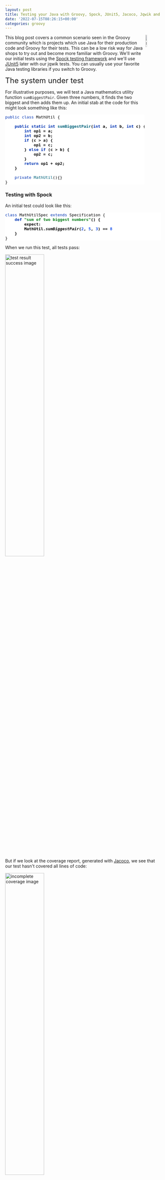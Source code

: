 ```yaml
---
layout: post
title: Testing your Java with Groovy, Spock, JUnit5, Jacoco, Jqwik and Pitest
date: '2022-07-15T08:26:15+00:00'
categories: groovy
---
```

<meta name="twitter:card" content="summary_large_image">
<p><img src="https://blogs.apache.org/groovy/mediaresource/694c4230-893a-4f6b-8cf5-6160be80eeed" align="right" style="width:10%;" alt="spock-main-logo.png">This blog post covers a common scenario seen in the Groovy community which is projects which use Java for their production code and Groovy for their tests. This can be a low risk way for Java shops to try out and become more familiar with Groovy. We'll write our initial tests using the <a href="https://spockframework.org/" target="_blank">Spock testing framework</a>&nbsp;and we'll use <a href="https://junit.org/junit5/" target="_blank">JUnit5</a> later with our jqwik tests. You can usually use your favorite Java testing libraries if you switch to Groovy.</p><p><span style="color: inherit; font-family: inherit; font-size: 24px;">The system under test</span><br></p>
<p>For illustrative purposes, we will test a Java mathematics utility function <code>sumBiggestPair</code>. Given three numbers, it finds the two biggest and then adds them up. An initial stab at the code for this might look something like this:</p><pre style="background-color:#ffffff;color:#080808;font-family:'JetBrains Mono',monospace;font-size:9.6pt;"><span style="color:#0033b3;">public class </span><span style="color:#000000;">MathUtil </span>{<br><br><b>    <span style="color:#0033b3;">public static int </span><span style="color:#00627a;">sumBiggestPair</span>(<span style="color:#0033b3;">int </span>a, <span style="color:#0033b3;">int </span>b, <span style="color:#0033b3;">int </span>c) {<br>        <span style="color:#0033b3;">int </span>op1 = a;<br>        <span style="color:#0033b3;">int </span>op2 = b;<br>        <span style="color:#0033b3;">if </span>(c &gt; a) {<br>            op1 = c;<br>        } <span style="color:#0033b3;">else if </span>(c &gt; b) {<br>            op2 = c;<br>        }<br>        <span style="color:#0033b3;">return </span>op1 + op2;<br>    }</b><br><br>    <span style="color:#0033b3;">private </span><span style="color:#00627a;">MathUtil</span>(){}<br>}<br></pre>
<h3>Testing with Spock</h3>
<p>An initial test could look like this:<br></p><pre style="background-color:#ffffff;color:#080808;font-family:'JetBrains Mono',monospace;font-size:9.6pt;"><span style="color:#0033b3;">class </span><span style="color:#000000;">MathUtilSpec </span><span style="color:#0033b3;">extends </span><span style="color:#000000;">Specification </span>{<br><b>    <span style="color:#0033b3;">def </span><span style="color:#067d17;">"sum of two biggest numbers"</span>() {<br>        expect:<br>        <span style="color:#000000;">MathUtil</span>.<span style="font-style:italic;">sumBiggestPair</span>(<span style="color:#1750eb;">2</span>, <span style="color:#1750eb;">5</span>, <span style="color:#1750eb;">3</span>) == <span style="color:#1750eb;">8<br></span><span style="color:#1750eb;">    </span>}<br></b>}<br></pre>
<p>When we run this test, all tests pass:</p><p><img src="https://blogs.apache.org/groovy/mediaresource/49da872c-562d-4137-9875-cfa76b932f72" style="width:50%;" alt="test result success image"><br>But if we look at the coverage report, generated with <a href="https://github.com/jacoco/jacoco" target="_blank">Jacoco</a>, we see that our test hasn't covered all lines of code:</p><p><img src="https://blogs.apache.org/groovy/mediaresource/814b3355-c3b7-4a03-9396-f790c606540d" style="width:50%;" alt="incomplete coverage image"><br></p><p>We'll swap to use Spock's data-driven feature and include an additional testcase:</p><pre style="background-color:#ffffff;color:#080808;font-family:'JetBrains Mono',monospace;font-size:9.6pt;">    <span style="color:#0033b3;">def </span><span style="color:#067d17;">"sum of two biggest numbers"</span>(<span style="color:#0033b3;">int </span>a, <span style="color:#0033b3;">int </span>b, <span style="color:#0033b3;">int </span>c, <span style="color:#0033b3;">int </span>d) {<br>        expect:<br>        <span style="color:#000000;">MathUtil</span>.<span style="font-style:italic;">sumBiggestPair</span>(a, b, c) == d<br><br>        where:<br>        a | b | c | d<br>        <span style="color:#1750eb;">2 </span>| <span style="color:#1750eb;">5 </span>| <span style="color:#1750eb;">3 </span>| <span style="color:#1750eb;">8<br></span><span style="color:#1750eb;">        <b>5 </b></span><b>| <span style="color:#1750eb;">2 </span>| <span style="color:#1750eb;">3 </span>| <span style="color:#1750eb;">8</span></b><span style="color:#8c8c8c;font-style:italic;"><br></span><span style="color:#8c8c8c;font-style:italic;">    </span>}<br></pre>
<p>We can check our coverage again:</p><p><img src="https://blogs.apache.org/groovy/mediaresource/a1cba09e-a217-4832-a7f3-b3e35d8969f4" style="width:50%;" alt="2022-07-14 22_35_22-MathUtil.java.png"><br></p><p>That is a little better. We now have 100% line coverage but not 100% branch coverage. Let's add one more testcase:</p><pre style="background-color:#ffffff;color:#080808;font-family:'JetBrains Mono',monospace;font-size:9.6pt;">    <span style="color:#0033b3;">def </span><span style="color:#067d17;">"sum of two biggest numbers"</span>(<span style="color:#0033b3;">int </span>a, <span style="color:#0033b3;">int </span>b, <span style="color:#0033b3;">int </span>c, <span style="color:#0033b3;">int </span>d) {<br>        expect:<br>        <span style="color:#000000;">MathUtil</span>.<span style="font-style:italic;">sumBiggestPair</span>(a, b, c) == d<br><br>        where:<br>        a | b | c | d<br>        <span style="color:#1750eb;">2 </span>| <span style="color:#1750eb;">5 </span>| <span style="color:#1750eb;">3 </span>| <span style="color:#1750eb;">8<br></span><span style="color:#1750eb;">        5 </span>| <span style="color:#1750eb;">2 </span>| <span style="color:#1750eb;">3 </span>| <span style="color:#1750eb;">8</span><span style="color:#8c8c8c;font-style:italic;"><br></span><span style="color:#8c8c8c;font-style:italic;">        </span><b><span style="color:#1750eb;">5 </span>| <span style="color:#1750eb;">4 </span>| <span style="color:#1750eb;">1 </span>| <span style="color:#1750eb;">9</span></b><span style="color:#8c8c8c;font-style:italic;"><br></span><span style="color:#8c8c8c;font-style:italic;">    </span>}<br></pre><p>And now we can see that we have reached 100% line coverage and 100% branch coverage:</p><p><img src="https://blogs.apache.org/groovy/mediaresource/22c09cd7-88d6-4ae6-bf65-076d90d10f56" style="width:50%;" alt="2022-07-14 22_33_45-MathUtil.java.png"><br></p><p>At this point, we might be very confident in our code and ready to ship it to production. Before we do, we'll add one more testcase:</p><pre style="background-color:#ffffff;color:#080808;font-family:'JetBrains Mono',monospace;font-size:9.6pt;"><span style="color:#0033b3;">def </span><span style="color:#067d17;">"sum of two biggest numbers"</span>(<span style="color:#0033b3;">int </span>a, <span style="color:#0033b3;">int </span>b, <span style="color:#0033b3;">int </span>c, <span style="color:#0033b3;">int </span>d) {<br>    expect:<br>    <span style="color:#000000;">MathUtil</span>.<span style="font-style:italic;">sumBiggestPair</span>(a, b, c) == d<br><br>    where:<br>    a | b | c | d<br>    <span style="color:#1750eb;">2 </span>| <span style="color:#1750eb;">5 </span>| <span style="color:#1750eb;">3 </span>| <span style="color:#1750eb;">8<br></span><span style="color:#1750eb;">    5 </span>| <span style="color:#1750eb;">2 </span>| <span style="color:#1750eb;">3 </span>| <span style="color:#1750eb;">8</span><span style="color:#8c8c8c;font-style:italic;"><br></span><span style="color:#8c8c8c;font-style:italic;">    </span><span style="color:#1750eb;">5 </span>| <span style="color:#1750eb;">4 </span>| <span style="color:#1750eb;">1 </span>| <span style="color:#1750eb;">9</span><span style="color:#8c8c8c;font-style:italic;"><br></span><span style="color:#8c8c8c;font-style:italic;">    </span><b><span style="color:#1750eb;">3 </span>| <span style="color:#1750eb;">2 </span>| <span style="color:#1750eb;">6 </span>| </b><span style="color:#1750eb;"><b>9</b></span><span style="color:#8c8c8c;font-style:italic;"><br></span>}<br></pre><p>When we re-run our tests, we discover that the last testcase failed!:</p><p><img src="https://blogs.apache.org/groovy/mediaresource/91bfb3b8-ae49-4822-8c97-1224529f8359" style="width:50%" alt="2022-07-14 22_49_23-Test results - MathUtilSpec.png"><br></p><p>And examining the testcase, we can indeed see that there is a flaw in our algorithm. Basically, having the <code>else</code> logic doesn't cater for when <code>c</code> is greater than both <code>a</code> and <code>b</code>!</p><p><img src="https://blogs.apache.org/groovy/mediaresource/34bd7414-c1f0-4cdf-906c-be53ae6d7c44" style="width:50%;" alt="2022-07-14 22_49_58-Test results - MathUtilSpec.png"><br></p><p>We succumbed to faulty expectations of what 100% coverage would give us.</p><p><img src="https://blogs.apache.org/groovy/mediaresource/00a2e70b-914d-4549-8d34-5c5c6fcb4433" style="width:25%;" title="A 100% code coverage example (Image credit: https://pedrorijo.com/blog/intro-mutation/)" alt="A 100% code coverage example"><br></p><p>The good news is that we can fix this. Here is an updated algorithm:</p><pre style="background-color:#ffffff;color:#080808;font-family:'JetBrains Mono',monospace;font-size:9.6pt;"><span style="color:#0033b3;">public static int </span><span style="color:#00627a;">sumBiggestPair</span>(<span style="color:#0033b3;">int </span>a, <span style="color:#0033b3;">int </span>b, <span style="color:#0033b3;">int </span>c) {<br>    <span style="color:#0033b3;">int </span>op1 = a;<br>    <span style="color:#0033b3;">int </span>op2 = b;<br>    <span style="color:#0033b3;">if </span>(c &gt; <span style="color:#000000;">Math</span>.<span style="font-style:italic;">min</span>(a, b)) {<br>        op1 = c;<br>        op2 = <span style="color:#000000;">Math</span>.<span style="font-style:italic;">max</span>(a, b);<br>    }<br>    <span style="color:#0033b3;">return </span>op1 + op2;<br>}<br></pre><p>With this new algorithm, all 4 testcases now pass and we again have 100% line and branch coverage.</p>
<pre style="background-color:#2b2b2b;color:#a9b7c6;font-family:'JetBrains Mono',monospace;font-size:9.8pt;"><b>&gt; Task :SumBiggestPairPitest:test</b>
<span style="color:#4E9A06;">✔</span> Test sum of two biggest numbers [Tests: 4/<span style="color:#4E9A06;">4</span>/<span style="color:#CC0000;">0</span>/<span style="color:#C4A000;">0</span>] [Time: 0.317 s]
<span style="color:#4E9A06;">✔</span> Test util.MathUtilSpec [Tests: 4/<span style="color:#4E9A06;">4</span>/<span style="color:#CC0000;">0</span>/<span style="color:#C4A000;">0</span>] [Time: 0.320 s]
<span style="color:#4E9A06;">✔</span> Test Gradle Test Run :SumBiggestPairPitest:test [Tests: 4/<span style="color:#4E9A06">4</span>/<span style="color:#CC0000">0</span>/<span style="color:#C4A000;">0</span>]
</pre>
<p>But haven't we been here before? How can we be sure there isn't some additional test cases that might reveal another flaw in our algorithm? We could keep writing lots more testcases but we'll look at two other techniques that can help.</p><h3>Mutation testing with Pitest</h3><p>An interesting but not widely used technique is mutation testing. It probably deserves to be more widely used. It can test the quality of a testsuite but has the drawback of sometimes being quite resource intensive. It modifies (mutates) production code and re-runs your testsuite. If your test suite still passes with modified code, it possibly indicates that your testsuite is lacking sufficient coverage. Earlier, we had an algorithm with a flaw and our testsuite didn't initially pick it up. You can think of mutation testing as adding a deliberate flaw and seeing whether your testsuite is good enough to detect that flaw.</p><p>If your a fan of test-driven development (TDD), it espouses a rule that not a single line of production code should be added unless a failing test forces that line to be added. A corollary is that if you change a single line of production code in any meaningful way, that some test should fail.</p><p>So, let's have a look at what mutation testing says about our initial flawed algorithm. We'll use <a href="https://pitest.org/" target="_blank">Pitest</a>&nbsp;(also known as PIT). We'll go back to our initial algorithm and the point where we erroneously thought we had 100% coverage. When we run Pitest, we get the following result:</p><p><img src="https://blogs.apache.org/groovy/mediaresource/8f04888a-6951-4b50-b76b-65aea7f8d4e4" style="width:50%;" alt="2022-07-14 23_57_17-index.html.png"><br></p><p>And looking at the code we see:</p><p><img src="https://blogs.apache.org/groovy/mediaresource/45c1e5e6-e64c-4471-b595-10d1523030b2" style="width:50%;" alt="2022-07-14 23_53_51-MathUtil.java.html.png"><br></p><p>With output including some statistics:<br></p><pre>================================================================================
- Statistics
================================================================================
&gt;&gt; Line Coverage: 7/8 (88%)
&gt;&gt; Generated 6 mutations Killed 4 (67%)
&gt;&gt; Mutations with no coverage 0. Test strength 67%
&gt;&gt; Ran 26 tests (4.33 tests per mutation)</pre>
<p>What is this telling us? Pitest mutated our code in ways that you might expect to break it but our testsuite passed (survived) in a couple of instances. That means one of two things. Either, there are multiple valid implementations of our algorithm and Pitest found one of those equivalent solutions, or our testsuite is lacking some key testcases. In our case, we know that the testsuite was insufficient.</p><p>Let's run it again but this time with all of our tests and the corrected algorithm.</p><p><img src="https://blogs.apache.org/groovy/mediaresource/39323c78-9c95-4ec0-9882-e242f16a20b1" style="width:50%;" alt="2022-07-15 00_11_21-MathUtil.java.html.png"><br></p><p>The output when running the test has also changed slightly:</p>
<pre>================================================================================
- Statistics
================================================================================
&gt;&gt; Line Coverage: 6/7 (86%)
&gt;&gt; Generated 4 mutations Killed 3 (75%)
&gt;&gt; Mutations with no coverage 0. Test strength 75%
&gt;&gt; Ran 25 tests (6.25 tests per mutation)</pre>
<p>Our warnings from Pitest have reduced but not gone completely away and our test strength has gone up but is still not 100%. It does mean that we are in better shape than before. But should we be concerned?</p><p>It turns out in this case, we don't need to worry (too much). As an example, an equally valid algorithm for our function under test would be to replace the conditional with "<code>c &gt;= Math.min(a, b)</code>". Note the <i>greater-than-equals</i> operator rather than just <i>greater-than</i>. For this algorithm, a different path would be taken for the case when&nbsp;<code>c</code> equals&nbsp;<code>a</code> or <code>b</code>, but the end result would be the same. So, that would be an inconsequential or <i>equivalent</i> mutation. In such a case, there may be no additional testcase that we can write to keep Pitest happy. We have to be aware of this possible outcome when using this technique.</p><p>Finally, let's look at our build file that ran Spock, Jacoco and Pitest:<br></p>
<pre style="background-color: rgb(255, 255, 255);"><font color="#080808" face="JetBrains Mono, monospace"><span style="font-size: 9.6pt;">plugins </span></font><span style="color: rgb(8, 8, 8); font-family: &quot;JetBrains Mono&quot;, monospace; font-size: 9.6pt; font-weight: bold;">{<br></span><span style="color: rgb(8, 8, 8); font-family: &quot;JetBrains Mono&quot;, monospace; font-size: 9.6pt; font-weight: bold;">    </span><font color="#080808" face="JetBrains Mono, monospace"><span style="font-size: 9.6pt;">id </span></font><span style="color: rgb(6, 125, 23); font-family: &quot;JetBrains Mono&quot;, monospace; font-size: 9.6pt;">'info.solidsoft.pitest' </span><font color="#080808" face="JetBrains Mono, monospace"><span style="font-size: 9.6pt;">version </span></font><span style="color: rgb(6, 125, 23); font-family: &quot;JetBrains Mono&quot;, monospace; font-size: 9.6pt;">'1.7.4'<br></span><span style="color: rgb(8, 8, 8); font-family: &quot;JetBrains Mono&quot;, monospace; font-size: 9.6pt; font-weight: bold;">}<br></span><font color="#080808" face="JetBrains Mono, monospace"><span style="font-size: 9.6pt;">apply </span></font><span style="color: rgb(6, 125, 23); font-family: &quot;JetBrains Mono&quot;, monospace; font-size: 9.6pt;">plugin</span><font color="#080808" face="JetBrains Mono, monospace"><span style="font-size: 9.6pt;">: </span></font><span style="color: rgb(6, 125, 23); font-family: &quot;JetBrains Mono&quot;, monospace; font-size: 9.6pt;">'groovy'<br></span><span style="color: rgb(6, 125, 23); font-family: &quot;JetBrains Mono&quot;, monospace; font-size: 9.6pt;"><br></span><font color="#080808" face="JetBrains Mono, monospace"><span style="font-size: 9.6pt;">repositories </span></font><span style="color: rgb(8, 8, 8); font-family: &quot;JetBrains Mono&quot;, monospace; font-size: 9.6pt; font-weight: bold;">{<br></span><span style="color: rgb(8, 8, 8); font-family: &quot;JetBrains Mono&quot;, monospace; font-size: 9.6pt; font-weight: bold;">    </span><font color="#080808" face="JetBrains Mono, monospace"><span style="font-size: 9.6pt;">mavenCentral()<br></span></font><span style="color: rgb(8, 8, 8); font-family: &quot;JetBrains Mono&quot;, monospace; font-size: 9.6pt; font-weight: bold;">}<br></span><span style="color: rgb(8, 8, 8); font-family: &quot;JetBrains Mono&quot;, monospace; font-size: 9.6pt; font-weight: bold;"><br></span><font color="#080808" face="JetBrains Mono, monospace"><span style="font-size: 9.6pt;">dependencies </span></font><span style="color: rgb(8, 8, 8); font-family: &quot;JetBrains Mono&quot;, monospace; font-size: 9.6pt; font-weight: bold;">{<br></span><span style="color: rgb(8, 8, 8); font-family: &quot;JetBrains Mono&quot;, monospace; font-size: 9.6pt; font-weight: bold;">    </span><font color="#080808" face="JetBrains Mono, monospace"><span style="font-size: 9.6pt;">implementation </span></font><span style="color: rgb(6, 125, 23); font-family: &quot;JetBrains Mono&quot;, monospace; font-size: 9.6pt;">"org.apache.groovy:groovy-test-junit5:4.0.3</span><span style="color: rgb(6, 125, 23); font-family: &quot;JetBrains Mono&quot;, monospace; font-size: 9.6pt;">"<br></span><span style="color: rgb(6, 125, 23); font-family: &quot;JetBrains Mono&quot;, monospace; font-size: 9.6pt;">    </span><font color="#080808" face="JetBrains Mono, monospace"><span style="font-size: 9.6pt;">testImplementation(</span></font><span style="color: rgb(6, 125, 23); font-family: &quot;JetBrains Mono&quot;, monospace; font-size: 9.6pt;">"org.spockframework:spock-core:2.2-M3-groovy-4.0"</span><span style="font-size: 9.6pt;">) </span><span style="font-size: 9.6pt; font-weight: bold;">{</span><br><span style="font-weight:bold;">        </span>transitive = <span style="color:#0033b3;">false<br></span><span style="color:#0033b3;">    </span><span style="font-weight:bold;">}<br></span><span style="font-weight:bold;">}<br></span><span style="font-weight:bold;"><br></span>pitest <span style="font-weight:bold;">{
</span><span style="font-weight:bold;">    </span>junit5PluginVersion = <span style="color:#067d17;">'1.0.0'
</span><span style="font-weight:bold;">    </span>pitestVersion = <span style="color:#067d17;">'1.9.2'
</span><span style="color:#067d17;">    </span>timestampedReports = <span style="color:#0033b3;">false<br></span><span style="color:#0033b3;">    </span>targetClasses = [<span style="color:#067d17;">'util.*'</span>]<br><span style="font-weight:bold;">}<br></span><span style="font-weight:bold;"><br></span>tasks.named(<span style="color:#067d17;">'test'</span>) <span style="font-weight:bold;">{<br></span><span style="font-weight:bold;">    </span>useJUnitPlatform()<br><span style="font-weight:bold;">}<br></span></pre>
<p>The astute reader might note some subtle hints which show that the latest Spock versions run on top of the JUnit 5 platform.</p><h3>Using Property-based Testing</h3><p>Property-based testing is another technology which probably deserves much more attention. Here we'll use <a href="https://jqwik.net/" target="_blank">jqwik</a>&nbsp;which runs on top of JUnit5 but you might also like to consider <a href="https://github.com/Bijnagte/spock-genesis" target="_blank">Genesis</a> which provides random generators and especially targets Spock.</p><p>Earlier, we looked at writing <i>more</i> tests to make our coverage stronger. Property-based testing can often lead to writing <i>less</i> tests. Instead, we generate many random tests automatically and see whether certain properties hold.</p><p>Previously, we fed in the inputs and the expected output. For property-based testing, the inputs are typically randomly-generated values, we don't know the output. So, instead of testing directly against some known output, we'll just check various properties of the answer.<br></p><p>As an example, here is a test we could use:</p><pre style="background-color:#ffffff;color:#080808;font-family:'JetBrains Mono',monospace;font-size:9.6pt;"><span style="color:#9e880d;">@Property<br></span><span style="color:#0033b3;">void </span><span style="color:#067d17;">"result should be bigger than any individual and smaller than sum of all"</span>(<br>        <span style="color:#9e880d;">@ForAll @IntRange</span>(min = <span style="color:#1750eb;">0</span>, max = <span style="color:#1750eb;">1000</span>) <span style="color:#000000;">Integer </span>a,<br>        <span style="color:#9e880d;">@ForAll @IntRange</span>(min = <span style="color:#1750eb;">0</span>, max = <span style="color:#1750eb;">1000</span>) <span style="color:#000000;">Integer </span>b,<br>        <span style="color:#9e880d;">@ForAll @IntRange</span>(min = <span style="color:#1750eb;">0</span>, max = <span style="color:#1750eb;">1000</span>) <span style="color:#000000;">Integer </span>c) {<br>    <span style="color:#0033b3;">def </span><span style="color:#000000;">result </span>= <span style="font-style:italic;">sumBiggestPair</span>(a, b, c)<br>    <span style="color:#0033b3;">assert </span><b>[a, b, c].every { individual -&gt; <span style="color:#000000;">result </span>&gt;= individual }<br></b><span style="font-weight:bold;">    </span><span style="color:#0033b3;">assert </span><b><span style="color:#000000;">result </span>&lt;= a + b + c</b><br>}</pre><p>The&nbsp;<code>@ForAll</code>&nbsp;annotations indicate places where jqwik will insert random values. The&nbsp;<code>@IntRange</code>&nbsp;annotation indicates that we want the random values to be contained between 0 and 1000.</p><p>Here we are checking that (at least for small positive numbers) adding the two biggest numbers should be greater than or equal to any individual number and should be less than or equal to adding all three of the numbers. These are necessary but insufficient properties to ensure our system works.<br></p><p>When we run this we see the following output in the logs:</p><pre><p>&nbsp; &nbsp; &nbsp; &nbsp; &nbsp; &nbsp; &nbsp; &nbsp; &nbsp; &nbsp; &nbsp; &nbsp; &nbsp; &nbsp; &nbsp; |--------------------jqwik--------------------
tries = 1000&nbsp; &nbsp; &nbsp; &nbsp; &nbsp; &nbsp; &nbsp; &nbsp; &nbsp; | # of calls to property
checks = 1000&nbsp; &nbsp; &nbsp; &nbsp; &nbsp; &nbsp; &nbsp; &nbsp; &nbsp;| # of not rejected calls
generation = RANDOMIZED&nbsp; &nbsp; &nbsp; &nbsp;| parameters are randomly generated
after-failure = PREVIOUS_SEED | use the previous seed
when-fixed-seed = ALLOW&nbsp; &nbsp; &nbsp; &nbsp;| fixing the random seed is allowed
edge-cases#mode = MIXIN&nbsp; &nbsp; &nbsp; &nbsp;| edge cases are mixed in
edge-cases#total = 125&nbsp; &nbsp; &nbsp; &nbsp; | # of all combined edge cases
edge-cases#tried = 117&nbsp; &nbsp; &nbsp; &nbsp; | # of edge cases tried in current run
seed = -311315135281003183&nbsp; &nbsp; | random seed to reproduce generated values</p></pre><p>So, we wrote 1 test and 1000 testcases were executed. The number of tests run is configurable. We won't go into the details here. This looks great at first glance. It turns out however, that this particular property is not very discriminating in terms of the bugs it can find. This test passes for both our original flawed algorithm as well as the fixed one. Let's try a different property:</p><pre style="background-color:#ffffff;color:#080808;font-family:'JetBrains Mono',monospace;font-size:9.6pt;"><span style="color:#9e880d;">@Property<br></span><span style="color:#0033b3;">void </span><span style="color:#067d17;">"sum of any pair should not be greater than result"</span>(<br>        <span style="color:#9e880d;">@ForAll @IntRange</span>(min = <span style="color:#1750eb;">0</span>, max = <span style="color:#1750eb;">1000</span>) <span style="color:#000000;">Integer </span>a,<br>        <span style="color:#9e880d;">@ForAll @IntRange</span>(min = <span style="color:#1750eb;">0</span>, max = <span style="color:#1750eb;">1000</span>) <span style="color:#000000;">Integer </span>b,<br>        <span style="color:#9e880d;">@ForAll @IntRange</span>(min = <span style="color:#1750eb;">0</span>, max = <span style="color:#1750eb;">1000</span>) <span style="color:#000000;">Integer </span>c) {<br>    <span style="color:#0033b3;">def </span><span style="color:#000000;">result </span>= <span style="font-style:italic;">sumBiggestPair</span>(a, b, c)<br>    <span style="color:#0033b3;">assert </span><b>[a + b, b + c, c + a].every { sumOfPair -&gt; <span style="color:#000000;">result </span>&gt;= sumOfPair }<br></b>}<br></pre><p>If we calculate the biggest pair, then surely it must be greater than or equal to any arbitrary pair. Trying this on our flawed algorithm gives:&nbsp;</p><pre>org.codehaus.groovy.runtime.powerassert.PowerAssertionError:
&nbsp; &nbsp; assert [a + b, b + c, c + a].every { sumOfPair -&gt; result &gt;= sumOfPair }
&nbsp; &nbsp; &nbsp; &nbsp; &nbsp; &nbsp; | | |&nbsp; | | |&nbsp; | | |&nbsp; |
&nbsp; &nbsp; &nbsp; &nbsp; &nbsp; &nbsp; 1 1 0&nbsp; 0 2 2&nbsp; 2 3 1&nbsp; false<p>&nbsp; &nbsp; &nbsp; &nbsp; &nbsp; &nbsp; &nbsp; &nbsp; &nbsp; &nbsp; &nbsp; &nbsp; &nbsp; &nbsp; &nbsp; |--------------------jqwik--------------------
tries = 12&nbsp; &nbsp; &nbsp; &nbsp; &nbsp; &nbsp; &nbsp; &nbsp; &nbsp; &nbsp; | # of calls to property
checks = 12&nbsp; &nbsp; &nbsp; &nbsp; &nbsp; &nbsp; &nbsp; &nbsp; &nbsp; &nbsp;| # of not rejected calls
generation = RANDOMIZED&nbsp; &nbsp; &nbsp; &nbsp;| parameters are randomly generated
after-failure = PREVIOUS_SEED | use the previous seed
when-fixed-seed = ALLOW&nbsp; &nbsp; &nbsp; &nbsp;| fixing the random seed is allowed
edge-cases#mode = MIXIN&nbsp; &nbsp; &nbsp; &nbsp;| edge cases are mixed in
edge-cases#total = 125&nbsp; &nbsp; &nbsp; &nbsp; | # of all combined edge cases
edge-cases#tried = 2&nbsp; &nbsp; &nbsp; &nbsp; &nbsp; | # of edge cases tried in current run
seed = 4830696361996686755&nbsp; &nbsp; | random seed to reproduce generated values
</p><p>Shrunk Sample (6 steps)
-----------------------
&nbsp; arg0: 1
&nbsp; arg1: 0
&nbsp; arg2: 2
</p><p>Original Sample
---------------
&nbsp; arg0: 247
&nbsp; arg1: 32
&nbsp; arg2: 267</p><p>&nbsp; Original Error
&nbsp; --------------
&nbsp; org.codehaus.groovy.runtime.powerassert.PowerAssertionError:
&nbsp; &nbsp; assert [a + b, b + c, c + a].every { sumOfPair -&gt; result &gt;= sumOfPair }
&nbsp; &nbsp; &nbsp; &nbsp; &nbsp; &nbsp; | | |&nbsp; | | |&nbsp; | | |&nbsp; |
&nbsp; &nbsp; &nbsp; &nbsp; &nbsp; &nbsp; | | 32 32| 267| | |&nbsp; false
&nbsp; &nbsp; &nbsp; &nbsp; &nbsp; &nbsp; | 279&nbsp; &nbsp; 299&nbsp; | | 247
&nbsp; &nbsp; &nbsp; &nbsp; &nbsp; &nbsp; 247&nbsp; &nbsp; &nbsp; &nbsp; &nbsp; &nbsp;| 514
&nbsp; &nbsp; &nbsp; &nbsp; &nbsp; &nbsp; &nbsp; &nbsp; &nbsp; &nbsp; &nbsp; &nbsp; &nbsp; 267<span style="background-color: rgb(245, 245, 245);">
</span></p></pre>
<p>Not only did it find a case which highlighted the flaw, but it <i>shrunk</i> it down to a very simple example. On our fixed algorithm, the 1000 tests pass!</p><p>The previous property can be refactored a little to not only calculate all three pairs but then find the maximum of those. This simplifies the condition somewhat:</p><pre style="background-color:#ffffff;color:#080808;font-family:'JetBrains Mono',monospace;font-size:9.6pt;"><span style="color:#9e880d;">@Property<br></span><span style="color:#0033b3;">void </span><span style="color:#067d17;">"result should be the same as alternative oracle implementation"</span>(<br>        <span style="color:#9e880d;">@ForAll @IntRange</span>(min = <span style="color:#1750eb;">0</span>, max = <span style="color:#1750eb;">1000</span>) <span style="color:#000000;">Integer </span>a,<br>        <span style="color:#9e880d;">@ForAll @IntRange</span>(min = <span style="color:#1750eb;">0</span>, max = <span style="color:#1750eb;">1000</span>) <span style="color:#000000;">Integer </span>b,<br>        <span style="color:#9e880d;">@ForAll @IntRange</span>(min = <span style="color:#1750eb;">0</span>, max = <span style="color:#1750eb;">1000</span>) <span style="color:#000000;">Integer </span>c) {<br>    <span style="color:#0033b3;">assert </span><b><span style="font-style:italic;">sumBiggestPair</span>(a, b, c) == [a+b, a+c, b+c].max()</b><br>}<br></pre><p>This approach, where an alternative implementation is used, is known as a test <i>oracle</i>. The alternative implementation might be less efficient, so not ideal for production code, but fine for testing. When revamping or replacing some software, the oracle might be the existing system. When run on our fixed algorithm, we again have 1000 testcases passing.</p><p>Let's go one step further and remove our <code>@IntRange</code> boundaries on the Integers:</p><pre style="background-color:#ffffff;color:#080808;font-family:'JetBrains Mono',monospace;font-size:9.6pt;"><span style="color:#9e880d;">@Property<br></span><span style="color:#0033b3;">void </span><span style="color:#067d17;">"result should be the same as alternative oracle implementation"</span>(<span style="color:#9e880d;">@ForAll </span><span style="color:#000000;">Integer </span>a, <span style="color:#9e880d;">@ForAll </span><span style="color:#000000;">Integer </span>b, <span style="color:#9e880d;">@ForAll </span><span style="color:#000000;">Integer </span>c) {<br>    <span style="color:#0033b3;">assert </span><span style="font-style:italic;">sumBiggestPair</span>(a, b, c) == [a+b, a+c, b+c].max()<br>}<br></pre><p>When we run the test now, we might be surprised:<br></p>
<pre>  org.codehaus.groovy.runtime.powerassert.PowerAssertionError:
    assert sumBiggestPair(a, b, c) == [a+b, a+c, b+c].max()
           |              |  |  |  |   |||  |||  |||  |
           -2147483648    0  1  |  |   0|1  0||  1||  2147483647
                                |  |    1    ||   |2147483647
                                |  false     ||   -2147483648
                                2147483647   |2147483647
                                             2147483647
Shrunk Sample (13 steps)
------------------------
  arg0: 0
  arg1: 1
  arg2: 2147483647
</pre>
<p>It fails! Is this another bug in our algorithm? Possibly? But it could equally be a bug in our property test. Further investigation is warranted.</p><p>It turns out that our algorithm suffers from Integer overflow when trying to add <code>1</code> to <code>Integer.MAX_VALUE</code>. Our test partially suffers from the same problem but when we call <code>max()</code>, the negative value will be discarded. There is no always correct answer as to what should happen in this scenario. We go back to the customer and check the real requirement. In this case, let's assume the customer was happy for the overflow to occur - since that is what would happen if performing the operation long-hand in Java. With that knowledge we should fix our test to at least pass correctly when overflow occurs.</p><p>We have a number of options to fix this. We already saw previously we can use <code>@IntRange</code>. This is one way to "avoid" the problem and we have a few similar approaches which do the same. We could use a more confined data type, e.g. <code>Short</code>:<br></p><pre style="background-color:#ffffff;color:#080808;font-family:'JetBrains Mono',monospace;font-size:9.6pt;"><span style="color:#9e880d;">@Property<br></span><span style="color:#0033b3;">void </span><span style="color:#00627a;">checkShort</span>(<span style="color:#9e880d;">@ForAll </span><span style="color:#000000;">Short </span>a, <span style="color:#9e880d;">@ForAll </span><span style="color:#000000;">Short </span>b, <span style="color:#9e880d;">@ForAll </span><span style="color:#000000;">Short </span>c) {<br>    <span style="color:#0033b3;">assert </span><span style="font-style:italic;">sumBiggestPair</span>(a, b, c) == [a+b, a+c, b+c].max()<br>}<br></pre><p>Or we could use a customised provider method:</p><pre style="background-color:#ffffff;color:#080808;font-family:'JetBrains Mono',monospace;font-size:9.6pt;"><span style="color:#9e880d;">@Property<br></span><span style="color:#0033b3;">void </span><span style="color:#00627a;">checkIntegerConstrainedProvider</span>(<span style="color:#9e880d;">@ForAll</span>(<span style="color:#067d17;">'halfMax'</span>) <span style="color:#000000;">Integer </span>a,<br>                                     <span style="color:#9e880d;">@ForAll</span>(<span style="color:#067d17;">'halfMax'</span>) <span style="color:#000000;">Integer </span>b,<br>                                     <span style="color:#9e880d;">@ForAll</span>(<span style="color:#067d17;">'halfMax'</span>) <span style="color:#000000;">Integer </span>c) {<br>    <span style="color:#0033b3;">assert </span><span style="font-style:italic;">sumBiggestPair</span>(a, b, c) == [a+b, a+c, b+c].max()<br>}<br><br><span style="color:#9e880d;">@Provide<br></span><span style="color:#000000;">Arbitrary</span>&lt;<span style="color:#000000;">Integer</span>&gt; <span style="color:#00627a;">halfMax</span>() {<br>    <span style="color:#0033b3;">int </span><span style="color:#000000;">halfMax </span>= <span style="color:#000000;">Integer</span>.<span style="color:#871094;font-style:italic;">MAX_VALUE </span>&gt;&gt; <span style="color:#1750eb;">1<br></span><span style="color:#1750eb;">    </span><span style="color:#0033b3;">return </span><span style="color:#000000;">Arbitraries</span>.<span style="font-style:italic;">integers</span>().between(-<span style="color:#000000;">halfMax</span>, <span style="color:#000000;">halfMax</span>)<br>}<br></pre><p>But rather than avoiding the problem, we could change our test so that it allowed for the possibility of overflow within <code>sumBiggestPair</code> but didn't compound the problem with its own overflow. E.g. we could use Long's to do our calculations within our test:</p><pre style="background-color:#ffffff;color:#080808;font-family:'JetBrains Mono',monospace;font-size:9.6pt;"><span style="color:#9e880d;">@Property<br></span><span style="color:#0033b3;">void </span><span style="color:#00627a;">checkIntegerWithLongCalculations</span>(<span style="color:#9e880d;">@ForAll </span><span style="color:#000000;">Integer </span>a, <span style="color:#9e880d;">@ForAll </span><span style="color:#000000;">Integer </span>b, <span style="color:#9e880d;">@ForAll </span><span style="color:#000000;">Integer </span>c) {<br>    <span style="color:#0033b3;">def </span>(<span style="color:#000000;">al</span>, <span style="color:#000000;">bl</span>, <span style="color:#000000;">cl</span>) = [a, b, c]*.toLong()<br>    <span style="color:#0033b3;">assert </span><span style="font-style:italic;">sumBiggestPair</span>(a, b, c) == [<span style="color:#000000;">al</span>+<span style="color:#000000;">bl</span>, <span style="color:#000000;">al</span>+<span style="color:#000000;">cl</span>, <span style="color:#000000;">bl</span>+<span style="color:#000000;">cl</span>].max().toInteger()<br>}<br></pre>
<p>Finally, let's again look at our Gradle build file:<br></p><pre style="background-color:#ffffff;color:#080808;font-family:'JetBrains Mono',monospace;font-size:9.6pt;">apply <span style="color:#067d17;">plugin</span>: <span style="color:#067d17;">'groovy'<br></span><span style="color:#067d17;"><br></span>repositories <span style="font-weight:bold;">{<br></span><span style="font-weight:bold;">    </span>mavenCentral()<br><span style="font-weight:bold;">}<br></span><span style="font-weight:bold;"><br></span>dependencies <span style="font-weight:bold;">{<br></span><span style="font-weight:bold;">    </span>testImplementation project(<span style="color:#067d17;">':SumBiggestPair'</span>)<br>    testImplementation <span style="color:#067d17;">"org.apache.groovy:groovy-test-junit5:4.0.3</span><span style="color:#067d17;">"<br></span><span style="color:#067d17;">    </span>testImplementation <span style="color:#067d17;">"net.jqwik:jqwik:1.6.5</span><span style="color:#067d17;">"<br></span><span style="font-weight:bold;">}<br></span><span style="font-weight:bold;"><br></span>test <span style="font-weight:bold;">{<br></span><span style="font-weight:bold;">    </span>useJUnitPlatform <span style="font-weight:bold;">{<br></span><span style="font-weight:bold;">        </span>includeEngines <span style="color:#067d17;">'jqwik'<br></span><span style="color:#067d17;">    </span><span style="font-weight:bold;">}<br></span><span style="font-weight:bold;">}<br></span></pre><h3>More information</h3>
<p>The examples in this blog post are excerpts from the following repo:</p><p><a href="https://github.com/paulk-asert/property-based-testing" target="_blank">https://github.com/paulk-asert/property-based-testing</a><br><br>Versions used: Gradle 7.5, Groovy 4.0.3, jqwik&nbsp;1.6.5, pitest 1.9.2, Spock&nbsp;2.2-M3-groovy-4.0, Jacoco 0.8.8. Tested with JDK 8, 11, 17, 18.<br></p><p>There are many sites with valuable information about the technologies covered here. There are also some great books. Books on Spock include:&nbsp;<a href="https://www.oreilly.com/library/view/spock-up-and/9781491923283/" target="_blank" style="background-color: rgb(255, 255, 255);">Spock: Up and Running</a>, <a href="https://www.manning.com/books/java-testing-with-spock" target="_blank" style="background-color: rgb(255, 255, 255);">Java Testing with Spock</a>, and&nbsp;<a href="https://leanpub.com/spockframeworknotebook" target="_blank" style="background-color: rgb(255, 255, 255);">Spocklight Notebook</a>. Books on Groovy include:&nbsp;<a href="https://www.manning.com/books/groovy-in-action-second-edition" target="_blank" style="background-color: rgb(255, 255, 255);">Groovy in Action</a>&nbsp;and&nbsp;<a href="https://link.springer.com/book/10.1007/978-1-4842-5058-7" target="_blank" style="background-color: rgb(255, 255, 255);">Learning Groovy 3</a>. If you want general information about using Java and Groovy together, consider&nbsp;<a href="https://www.manning.com/books/making-java-groovy" target="_blank" style="background-color: rgb(255, 255, 255);">Making Java Groovy</a>. And there's a section on mutation testing in&nbsp;<a href="http://kaczanowscy.pl/books/practical_unit_testing_junit_testng_mockito.html" target="_blank">Practical Unit Testing With Testng And Mockito</a>. The most recent book for property testing is for the <a href="https://pragprog.com/titles/fhproper/property-based-testing-with-proper-erlang-and-elixir/" target="_blank">Erlang and Elixir languages</a>.</p>
<h3>Conclusion</h3>
<p>We have looked at testing Java code using Groovy and Spock with some additional tools like Jacoco, jqwik and Pitest. Generally using Groovy to test Java is a straight-forward experience. Groovy also lends itself to writing testing DSLs which allow non-hard-core programmers to write very simple looking tests; but that's a topic for another blog!</p>
